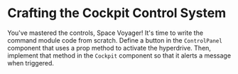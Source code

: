 # Crafting the Cockpit Control System

You've mastered the controls, Space Voyager! It's time to write the command module code from scratch. Define a button in the `ControlPanel` component that uses a prop method to activate the hyperdrive. Then, implement that method in the `Cockpit` component so that it alerts a message when triggered.